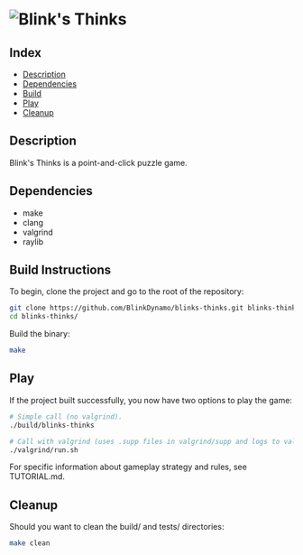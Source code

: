 # ![Blink's Thinks](img/blinks-thinks.png)

## Index
* [Description](#description)
* [Dependencies](#dependencies)
* [Build](#build-instructions)
* [Play](#play)
* [Cleanup](#cleanup)

## Description
Blink's Thinks is a point-and-click puzzle game. 

## Dependencies
* make
* clang
* valgrind
* raylib

## Build Instructions
To begin, clone the project and go to the root of the repository:

```bash
git clone https://github.com/BlinkDynamo/blinks-thinks.git blinks-thinks
cd blinks-thinks/
```

Build the binary:
```bash
make
``` 

## Play
If the project built successfully, you now have two options to play the game: 

```bash
# Simple call (no valgrind).
./build/blinks-thinks

# Call with valgrind (uses .supp files in valgrind/supp and logs to valgrind/log).
./valgrind/run.sh
```

For specific information about gameplay strategy and rules, see TUTORIAL.md.

## Cleanup
Should you want to clean the build/ and tests/ directories:
```bash
make clean
```

